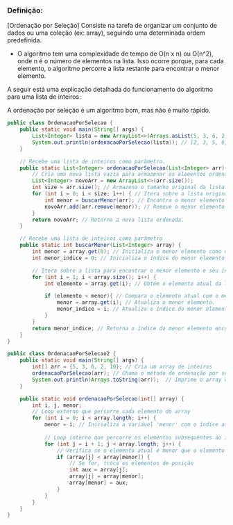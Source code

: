 ### Definição: 

[Ordenação por Seleção] Consiste na tarefa de organizar um conjunto de dados ou uma coleção (ex: array), seguindo uma determinada ordem predefinida.

- O algoritmo tem uma complexidade de tempo de O(n x n) ou O(n^2), onde n é o número de elementos na lista. Isso ocorre porque, para cada elemento, o algoritmo percorre a lista restante para encontrar o menor elemento.

A seguir está uma explicação detalhada do funcionamento do algoritmo para uma lista de inteiros:


A ordenação por seleção é um algoritmo bom, mas não é muito rápido.

```java
public class OrdenacaoPorSelecao {
    public static void main(String[] args) {
        List<Integer> lista = new ArrayList<>(Arrays.asList(5, 3, 6, 2, 10));
        System.out.println(ordenacaoPorSelecao(lista)); // [2, 3, 5, 6, 10]
    }

    // Recebe uma lista de inteiros como parâmetro.
    public static List<Integer> ordenacaoPorSelecao(List<Integer> arr){
        // Cria uma nova lista vazia para armazenar os elementos ordenados.
        List<Integer> novoArr = new ArrayList<>(arr.size());
        int size = arr.size(); // Armazena o tamanho original da lista.
        for (int i = 0; i < size; i++) { // Itera sobre a lista original
            int menor = buscarMenor(arr); // Encontra o menor elemento a cada iteração
            novoArr.add(arr.remove(menor)); // Remove o menor elemento da lista original e adiciona esse elemento à nova lista
        }
        return novoArr; // Retorna a nova lista ordenada.
    }

    // Recebe uma lista de inteiros como parâmetro
    public static int buscarMenor(List<Integer> array) {
        int menor = array.get(0); // Inicializa o menor elemento como o primeiro da lista.
        int menor_indice = 0; // Inicializa o índice do menor elemento como 0.

        // Itera sobre a lista para encontrar o menor elemento e seu índice.
        for (int i = 1; i < array.size(); i++) {
            int elemento = array.get(i); // Obtém o elemento atual da lista.

            if (elemento < menor){ // Compara o elemento atual com o menor elemento encontrado.
                menor = array.get(i); // Atualiza o menor elemento.
                menor_indice = i; // Atualiza o índice do menor elemento.
            }
        }
        return menor_indice; // Retorna o índice do menor elemento encontrado.
    }
}
```

```java
public class OrdenacaoPorSelecao2 {
    public static void main(String[] args) {
        int[] arr = {5, 3, 6, 2, 10}; // Cria um array de inteiros
        ordenacaoPorSelecao(arr); // Chama o método de ordenação por seleção
        System.out.println(Arrays.toString(arr));  // Imprime o array ordenado
    }

    public static void ordenacaoPorSelecao(int[] array) {
        int i, j, menor;
        // Loop externo que percorre cada elemento do array
        for (int i = 0; i < array.length; i++) {
            menor = i; // Inicializa a variável 'menor' com o índice atual
            
            // Loop interno que percorre os elementos subsequentes ao índice atual
            for (int j = i + 1; j < array.length; j++) {
                // Verifica se o elemento atual é menor que o elemento no índice 'menor'
                if (array[j] < array[menor]) {
                    // Se for, troca os elementos de posição
                    int aux = array[j];
                    array[j] = array[menor];
                    array[menor] = aux;
                }
            }
        }
    }
}
```